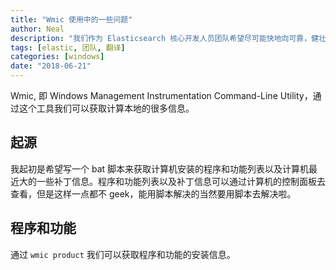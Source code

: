```yaml
---
title: "Wmic 使用中的一些问题"
author: Neal
description: "我们作为 Elasticsearch 核心开发人员团队希望尽可能快地向可靠，健壮，安全，可扩展且易于使用的系统迁移。我们希望为创新而努力，取代传统的构造和功能，删除脆弱的代码，并致力于改善用户体验，同时在我们快速变化的同时保持用户增长。"
tags: [elastic, 团队, 翻译]
categories: [windows]
date: "2018-06-21"
---
```


Wmic, 即 Windows Management Instrumentation Command-Line Utility，通过这个工具我们可以获取计算本地的很多信息。

## 起源

我起初是希望写一个 bat 脚本来获取计算机安装的程序和功能列表以及计算机最近大的一些补丁信息。程序和功能列表以及补丁信息可以通过计算机的控制面板去查看，但是这样一点都不 geek，能用脚本解决的当然要用脚本去解决啦。

## 程序和功能

通过 `wmic product` 我们可以获取程序和功能的安装信息。
